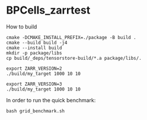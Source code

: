 # BPCells_zarrtest

How to build

```
cmake -DCMAKE_INSTALL_PREFIX=./package -B build . 
cmake --build build -j4
cmake --install build
mkdir -p package/libs
cp build/_deps/tensorstore-build/*.a package/libs/.
```



```
export ZARR_VERSION=2
./build/my_target 1000 10 10

export ZARR_VERSION=3
./build/my_target 1000 10 10
```

In order to run the quick benchmark: 

```
bash grid_benchmark.sh
```
